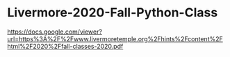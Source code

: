 # Livermore-2020-Fall-Python-Class
https://docs.google.com/viewer?url=https%3A%2F%2Fwww.livermoretemple.org%2Fhints%2Fcontent%2Fhtml%2F2020%2Ffall-classes-2020.pdf
